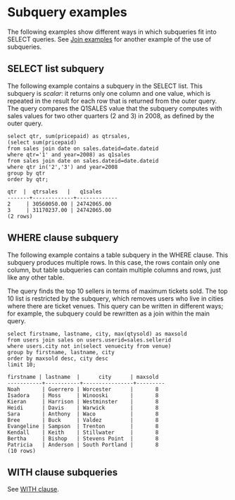 # Subquery examples<a name="r_Subquery_examples"></a>

The following examples show different ways in which subqueries fit into SELECT queries\. See [Join examples](r_Join_examples.md) for another example of the use of subqueries\. 

## SELECT list subquery<a name="r_Subquery_examples-select-list-subquery"></a>

The following example contains a subquery in the SELECT list\. This subquery is *scalar*: it returns only one column and one value, which is repeated in the result for each row that is returned from the outer query\. The query compares the Q1SALES value that the subquery computes with sales values for two other quarters \(2 and 3\) in 2008, as defined by the outer query\. 

```
select qtr, sum(pricepaid) as qtrsales,
(select sum(pricepaid)
from sales join date on sales.dateid=date.dateid
where qtr='1' and year=2008) as q1sales
from sales join date on sales.dateid=date.dateid
where qtr in('2','3') and year=2008
group by qtr
order by qtr;

qtr  |  qtrsales   |   q1sales
-------+-------------+-------------
2     | 30560050.00 | 24742065.00
3     | 31170237.00 | 24742065.00
(2 rows)
```

## WHERE clause subquery<a name="r_Subquery_examples-where-clause-subquery"></a>

The following example contains a table subquery in the WHERE clause\. This subquery produces multiple rows\. In this case, the rows contain only one column, but table subqueries can contain multiple columns and rows, just like any other table\. 

The query finds the top 10 sellers in terms of maximum tickets sold\. The top 10 list is restricted by the subquery, which removes users who live in cities where there are ticket venues\. This query can be written in different ways; for example, the subquery could be rewritten as a join within the main query\. 

```
select firstname, lastname, city, max(qtysold) as maxsold
from users join sales on users.userid=sales.sellerid
where users.city not in(select venuecity from venue)
group by firstname, lastname, city
order by maxsold desc, city desc
limit 10;

firstname | lastname  |      city      | maxsold
-----------+-----------+----------------+---------
Noah       | Guerrero | Worcester      |       8
Isadora    | Moss     | Winooski       |       8
Kieran     | Harrison | Westminster    |       8
Heidi      | Davis    | Warwick        |       8
Sara       | Anthony  | Waco           |       8
Bree       | Buck     | Valdez         |       8
Evangeline | Sampson  | Trenton        |       8
Kendall    | Keith    | Stillwater     |       8
Bertha     | Bishop   | Stevens Point  |       8
Patricia   | Anderson | South Portland |       8
(10 rows)
```

## WITH clause subqueries<a name="r_Subquery_examples-with-clause-subqueries"></a>

See [WITH clause](r_WITH_clause.md)\. 
